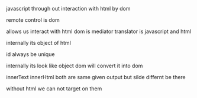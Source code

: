 javascript through out interaction with html by dom 

remote control is dom

allows us interact with html
dom is mediator 
translator is javascript and html 

internally its object of html


id always be unique


internally its look like object dom will convert it into dom 

innerText
innerHtml both are same given output but silde differnt be there

without html we can not target on them 

